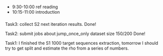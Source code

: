 ### 
- 9:30-10:00 ref reading
- 10:15-11:00 introduction
 

###

Task3: collect S2 next iteration results. Done!

Task2: submit jobs about jump_once_only dataset size 150/200  Done!

Task1: I finished the S1 1000 target sequences extraction, tomorrow I should try to get split and estimate the rho from a series of numbers.